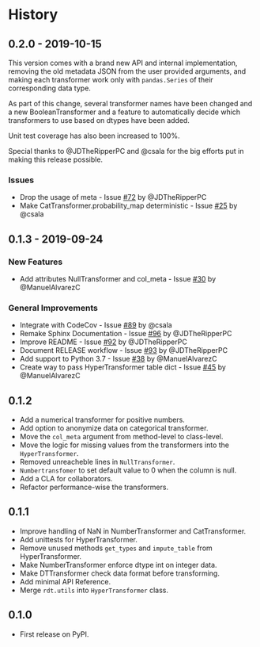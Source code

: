 # History

## 0.2.0 - 2019-10-15

This version comes with a brand new API and internal implementation, removing the old
metadata JSON from the user provided arguments, and making each transformer work only
with `pandas.Series` of their corresponding data type.

As part of this change, several transformer names have been changed and a new BooleanTransformer
and a feature to automatically decide which transformers to use based on dtypes have been added.

Unit test coverage has also been increased to 100%.

Special thanks to @JDTheRipperPC and @csala for the big efforts put in making this
release possible.

### Issues

* Drop the usage of meta - Issue [#72](https://github.com/HDI-Project/RDT/issues/72) by @JDTheRipperPC
* Make CatTransformer.probability_map deterministic - Issue [#25](https://github.com/HDI-Project/RDT/issues/25) by @csala

## 0.1.3 - 2019-09-24

### New Features

* Add attributes NullTransformer and col_meta - Issue [#30](https://github.com/HDI-Project/RDT/issues/30) by @ManuelAlvarezC

### General Improvements

* Integrate with CodeCov - Issue [#89](https://github.com/HDI-Project/RDT/issues/89) by @csala
* Remake Sphinx Documentation - Issue [#96](https://github.com/HDI-Project/RDT/issues/96) by @JDTheRipperPC
* Improve README - Issue [#92](https://github.com/HDI-Project/RDT/issues/92) by @JDTheRipperPC
* Document RELEASE workflow - Issue [#93](https://github.com/HDI-Project/RDT/issues/93) by @JDTheRipperPC
* Add support to Python 3.7 - Issue [#38](https://github.com/HDI-Project/RDT/issues/38) by @ManuelAlvarezC
* Create way to pass HyperTransformer table dict - Issue [#45](https://github.com/HDI-Project/RDT/issues/45) by @ManuelAlvarezC

## 0.1.2

* Add a numerical transformer for positive numbers.
* Add option to anonymize data on categorical transformer.
* Move the `col_meta` argument from method-level to class-level.
* Move the logic for missing values from the transformers into the `HyperTransformer`.
* Removed unreacheble lines in `NullTransformer`.
* `Numbertransfomer` to set default value to 0 when the column is null.
* Add a CLA for collaborators.
* Refactor performance-wise the transformers.

## 0.1.1

* Improve handling of NaN in NumberTransformer and CatTransformer.
* Add unittests for HyperTransformer.
* Remove unused methods `get_types` and `impute_table` from HyperTransformer.
* Make NumberTransformer enforce dtype int on integer data.
* Make DTTransformer check data format before transforming.
* Add minimal API Reference.
* Merge `rdt.utils` into `HyperTransformer` class. 

## 0.1.0

* First release on PyPI.
